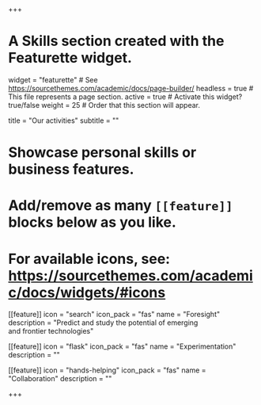 +++
# A Skills section created with the Featurette widget.
widget = "featurette"  # See https://sourcethemes.com/academic/docs/page-builder/
headless = true  # This file represents a page section.
active = true  # Activate this widget? true/false
weight = 25  # Order that this section will appear.

title = "Our activities"
subtitle = ""

# Showcase personal skills or business features.
# 
# Add/remove as many `[[feature]]` blocks below as you like.
# 
# For available icons, see: https://sourcethemes.com/academic/docs/widgets/#icons

[[feature]]
  icon = "search"
  icon_pack = "fas"
  name = "Foresight"
  description = "Predict and study the potential of emerging  
  and frontier technologies"
  
[[feature]]
  icon = "flask"
  icon_pack = "fas"
  name = "Experimentation"
  description = ""  
  
[[feature]]
  icon = "hands-helping"
  icon_pack = "fas"
  name = "Collaboration"
  description = ""

+++
